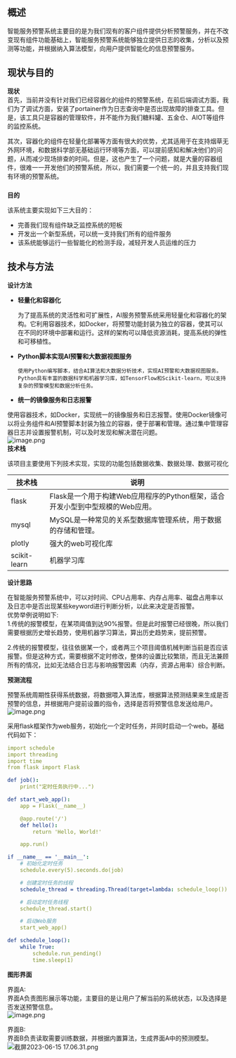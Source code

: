 <a name="AQNal"></a>
## 概述
智能服务预警系统主要目的是为我们现有的客户组件提供分析预警服务，并在不改变现有组件功能基础上，智能服务预警系统能够独立提供日志的收集，分析以及预测等功能，并根据纳入算法模型，向用户提供智能化的信息预警服务。
<a name="fYGiD"></a>
## 现状与目的

**现状**<br />首先，当前并没有针对我们已经容器化的组件的预警系统，在前后端调试方面，我们为了调试方面，安装了portainer作为日志查询中是否出现故障的排查工具。但是，该工具只是容器的管理软件，并不能作为我们糖料罐、五金仓、AIOT等组件的监控系统。

其次，容器化的组件在轻量化部署等方面有很大的优势，尤其适用于在支持烟草无外网环境，和数据科学部无基础运行环境等方面，可以提前感知和解决他们的问题，从而减少现场排查的时间。但是，这也产生了一个问题，就是大量的容器组件，很难一一开发他们的预警系统，所以，我们需要一个统一的，并且支持我们现有环境的预警系统。
<a name="inyvo"></a>
##### 
**目的**

该系统主要实现如下三大目的：

- 完善我们现有组件缺乏监控系统的短板
- 开发出一个新型系统，可以统一支持我们所有的组件服务
- 该系统能够运行一些智能化的检测手段，减轻开发人员运维的压力

<a name="OaQc8"></a>
## 技术与方法

**设计方法**

- **轻量化和容器化**

     为了提高系统的灵活性和可扩展性，AI服务预警系统采用轻量化和容器化的架构。它利用容器技术，如Docker，将预警功能封装为独立的容器，使其可以在不同的环境中部署和运行。这样的架构可以降低资源消耗，提高系统的弹性和可移植性。

- **Python脚本实现AI预警和大数据视图服务**

      使用Python编写脚本，结合AI算法和大数据分析技术，实现AI预警和大数据视图服务。Python具有丰富的数据科学和机器学习库，如TensorFlow和Scikit-learn，可以支持复杂的预警模型和数据分析任务。

- **统一的镜像服务和日志报警**

使用容器技术，如Docker，实现统一的镜像服务和日志报警。使用Docker镜像可以将业务组件和AI预警脚本封装为独立的容器，便于部署和管理。通过集中管理容器日志并设置报警机制，可以及时发现和解决潜在问题。<br />![image.png](https://cdn.nlark.com/yuque/0/2023/png/26815489/1685603362842-fe55a6c7-da4f-4ae6-a6b0-2d4e6b64f27d.png#averageHue=%23dee9d8&clientId=u5e786c31-663a-4&from=paste&height=436&id=iS1da&originHeight=872&originWidth=1870&originalType=binary&ratio=2&rotation=0&showTitle=false&size=116164&status=done&style=none&taskId=ubb52ef02-3d5a-4617-b9a1-11b55f6cc64&title=&width=935)<br />**技术栈**

该项目主要使用下列技术实现，实现的功能包括数据收集、数据处理、数据可视化

| 技术栈 | 说明 |
| --- | --- |
| flask | Flask是一个用于构建Web应用程序的Python框架，适合开发小型到中型规模的Web应用。 |
| mysql | MySQL是一种常见的关系型数据库管理系统，用于数据的存储和管理。 |
| plotly | 强大的web可视化库 |
| scikit-learn | 机器学习库 |


**设计思路**

在智能服务预警系统中，可以对时间、CPU占用率、内存占用率、磁盘占用率以及日志中是否出现某些keyword进行判断分析，以此来决定是否报警。<br />优势举例说明如下:<br />1.传统的报警模型，在某项阈值到达90%报警。但是此时报警已经很晚，所以我们需要根据历史增长趋势，使用机器学习算法，算出历史趋势来，提前预警。

2.传统的报警模型，往往依据某一个，或者两三个项目阈值机械判断当前是否应该报警。但是这种方式，需要根据不定时修改，整体的设置比较繁琐，而且无法兼顾所有的情况，比如无法结合日志与影响报警因素（内存，资源占用率）综合判断。

**预测流程**

预警系统周期性获得系统数据，将数据喂入算法库，根据算法预测结果来生成是否预警的信息，并根据用户提前设置的指令，选择是否将预警信息发送给用户。<br />![image.png](https://cdn.nlark.com/yuque/0/2023/png/26815489/1686822946258-9e6432c2-a3a6-48a5-b20c-2dc20590e2f0.png#averageHue=%23faf9f9&clientId=uf743a60c-d1f1-4&from=paste&height=543&id=ua7d90fd5&originHeight=1086&originWidth=1194&originalType=binary&ratio=2&rotation=0&showTitle=false&size=86387&status=done&style=none&taskId=u25d0742b-8efc-47d1-a38d-7e3aa01c472&title=&width=597)


采用flask框架作为web服务，初始化一个定时任务，并同时启动一个web。基础代码如下：
```yaml
import schedule
import threading
import time
from flask import Flask

def job():
    print("定时任务执行中...")

def start_web_app():
    app = Flask(__name__)

    @app.route('/')
    def hello():
        return 'Hello, World!'

    app.run()

if __name__ == '__main__':
    # 初始化定时任务
    schedule.every(5).seconds.do(job)

    # 创建定时任务的线程
    schedule_thread = threading.Thread(target=lambda: schedule_loop())

    # 启动定时任务线程
    schedule_thread.start()

    # 启动Web服务
    start_web_app()

def schedule_loop():
    while True:
        schedule.run_pending()
        time.sleep(1)
```

**图形界面**

界面A:<br />界面A负责图形展示等功能，主要目的是让用户了解当前的系统状态，以及选择是否发送预警信息。<br />![image.png](https://cdn.nlark.com/yuque/0/2023/png/26815489/1686819973468-a034d61e-bc22-4666-998c-ce8bcd305524.png#averageHue=%23fefefd&clientId=ufcd9d60f-6f7f-4&from=paste&height=747&id=u94600af0&originHeight=1494&originWidth=3008&originalType=binary&ratio=2&rotation=0&showTitle=false&size=337636&status=done&style=none&taskId=u83d59804-fc6e-40d6-9075-95f904878c8&title=&width=1504)

界面B:<br />界面B负责读取需要训练数据，并根据内置算法，生成界面A中的预测模型。<br />![截屏2023-06-15 17.06.31.png](https://cdn.nlark.com/yuque/0/2023/png/26815489/1686820021155-866f3b36-677a-4daa-8802-99fff58d0627.png#averageHue=%23fefefe&clientId=ufcd9d60f-6f7f-4&from=paste&height=712&id=u1ffee160&originHeight=1424&originWidth=3016&originalType=binary&ratio=2&rotation=0&showTitle=false&size=278352&status=done&style=none&taskId=u14960332-b597-48ba-9a3b-52b3cf3c74f&title=&width=1508)

<a name="hzW3b"></a>


